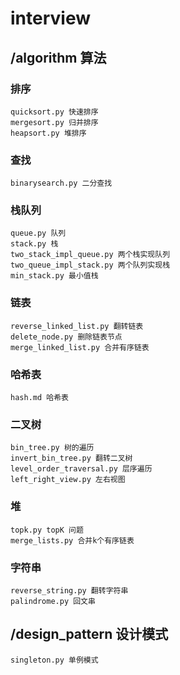 # interview

## /algorithm 算法

### 排序
    quicksort.py 快速排序
    mergesort.py 归并排序
    heapsort.py 堆排序
    
### 查找
    binarysearch.py 二分查找
    
    
### 栈队列
    queue.py 队列
    stack.py 栈
    two_stack_impl_queue.py 两个栈实现队列
    two_queue_impl_stack.py 两个队列实现栈
    min_stack.py 最小值栈
    
### 链表  
    reverse_linked_list.py 翻转链表
    delete_node.py 删除链表节点
    merge_linked_list.py 合并有序链表
    
### 哈希表
    hash.md 哈希表
    
### 二叉树
    bin_tree.py 树的遍历
    invert_bin_tree.py 翻转二叉树
    level_order_traversal.py 层序遍历
    left_right_view.py 左右视图
    
### 堆
    topk.py topK 问题
    merge_lists.py 合并k个有序链表
    
### 字符串
    reverse_string.py 翻转字符串
    palindrome.py 回文串
    
## /design_pattern 设计模式
    singleton.py 单例模式
    


